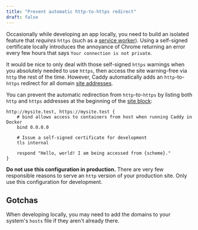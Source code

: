 ```yaml
---
title: "Prevent automatic http-to-https redirect"
draft: false
---
```


Occasionally while developing an app locally, you need to build an isolated feature that _requires_ `https` (such as a [service worker](https://developer.mozilla.org/en-US/docs/Web/API/Service_Worker_API/Using_Service_Workers#setting_up_to_play_with_service_workers)). Using a self-signed certificate locally introduces the annoyance of Chrome returning an error every few hours that says `Your connection is not private`.

It would be nice to only deal with those self-signed `https` warnings when you absolutely needed to use `https`, then access the site warning-free via `http` the rest of the time. However, Caddy automatically adds an `http`-to-`https` redirect for all domain [site addresses](https://caddyserver.com/docs/caddyfile/concepts#addresses).

You can prevent the automatic redirection from `http`-to-`https` by listing both `http` and `https` addresses at the beginning of the [site block](https://caddyserver.com/docs/caddyfile/concepts#blocks):

```Caddyfile
http://mysite.test, https://mysite.test {
	# bind allows access to containers from host when running Caddy in Docker
	bind 0.0.0.0

	# Issue a self-signed certificate for development
	tls internal

	respond "Hello, world! I am being accessed from {scheme}."
}
```

**Do not use this configuration in production.** There are very few responsible reasons to serve an `http` version of your production site. Only use this configuration for development.

## Gotchas

When developing locally, you may need to add the domains to your system's `hosts` file if they aren't already there.
